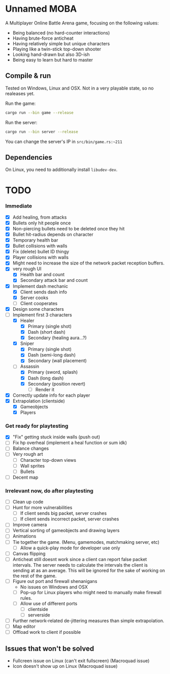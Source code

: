 # Unnamed MOBA

A Multiplayer Online Battle Arena game, focusing on the following values:
- Being balanced (no hard-counter interactions)
- Having brute-force anticheat
- Having relatively simple but unique characters
- Playing like a twin-stick top-down shooter
- Looking hand-drawn but also 3D-ish
- Being easy to learn but hard to master

## Compile & run

Tested on Windows, Linux and OSX. Not in a very playable state, so no realeases yet.

Run the game:
```sh
cargo run --bin game --release
```
Run the server:
```sh
cargo run --bin server --release
```

You can change the server's IP in `src/bin/game.rs:~211`

## Dependencies

On Linux, you need to additionally install `libudev-dev`.

# TODO

### Immediate
- [x] Add healing, from attacks
- [x] Bullets only hit people once
- [x] Non-piercing bullets need to be deleted once they hit
- [x] Bullet hit-radius depends on character
- [x] Temporary health bar
- [x] Bullet collisions with walls
- [x] Fix (delete) bullet ID thingy
- [x] Player collisions with walls
- [x] Might need to increase the size of the network packet reception buffers.
- [x] very rough UI
  - [x] Health bar and count
  - [x] Secondary attack bar and count
- [x] Implement dash mechanic
  - [x] Client sends dash info
  - [x] Server cooks
  - [ ] Client cooperates
- [x] Design some characters
- [ ] Implement first 3 characters
  - [x] Healer
    - [x] Primary (single shot)
    - [x] Dash (short dash)
    - [x] Secondary (healing aura...?)
  - [x] Sniper
    - [x] Primary (single shot)
    - [x] Dash (semi-long dash)
    - [x] Secondary (wall placement)
  - [ ] Assassin
    - [x] Primary (sword, splash)
    - [x] Dash (long dash)
    - [x] Secondary (position revert)
      - [ ] Render it
- [x] Correctly update info for each player
- [x] Extrapolation (clientside)
  - [x] Gameobjects
  - [x] Players

### Get ready for playtesting

- [x] "Fix" getting stuck inside walls (push out)
- [ ] Fix hp overheal (implement a heal function or sum idk)
- [ ] Balance changes
- [ ] Very rough art
  - [ ] Character top-down views
  - [ ] Wall sprites
  - [ ] Bullets
- [ ] Decent map

### Irrelevant now, do after playtesting

- [ ] Clean up code
- [ ] Hunt for more vulnerabilities
  - [ ] If client sends big packet, server crashes
  - [ ] If client sends incorrect packet, server crashes
- [ ] Improve camera
- [ ] Vertical sorting of gameobjects and drawing layers
- [ ] Animations
- [ ] Tie together the game. (Menu, gamemodes, matchmaking server, etc)
  - [ ] Allow a quick-play mode for developer use only
- [ ] Canvas flipping
- [ ] Anticheat still doesnt work since a client can report false packet intervals. The server needs to calculate the intervals the client is sending at as an average. This will be ignored for the sake of working on the rest of the game.
- [ ] Figure out port and firewall shenanigans
  - No issues on Windows and OSX
  - [ ] Pop-up for Linux players who might need to manually make firewall rules.
  - [ ] Allow use of different ports
    - [ ] clientside
    - [ ] serverside
- [ ] Further network-related de-jittering measures than simple extrapolation.
- [ ] Map editor
- [ ] Offload work to client if possible

## Issues that won't be solved

- Fullcreen issue on Linux (can't exit fullscreen) (Macroquad issue)
- Icon doesn't show up on Linux (Macroquad issue)